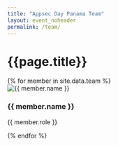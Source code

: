 ```yaml
---
title: "Appsec Day Panama Team"
layout: event_noheader
permalink: /team/
---
```


<link rel="stylesheet" href="/assets/css/team.css">

# {{page.title}}

<div class="team-container">
  {% for member in site.data.team %}
    <div class="team-card">
      <img src="/assets/images/team/{{ member.image }}" alt="{{ member.name }}">
      <div class="team-info">
        <h3>{{ member.name }}</h3>
        <p>{{ member.role }}</p>
      </div>
    </div>
  {% endfor %}
</div>
